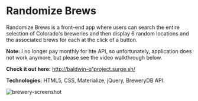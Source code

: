 # Randomize Brews

Randomize Brews is a front-end app where users can search the entire selection of Colorado's breweries and then display 6 random locations and the associated brews for each at the click of a button.

**Note:** I no longer pay monthly for hte API, so unfortunately, application does not work anymore, but please see the video walkthrough below.

**Check it out here:** http://baldwin-q1project.surge.sh/

**Technologies:** HTML5, CSS, Materialize, jQuery, BreweryDB API.

![brewery-screenshot](https://cloud.githubusercontent.com/assets/18018191/20936934/eebb03c6-bba1-11e6-9b2f-be0323c00cd8.png)
